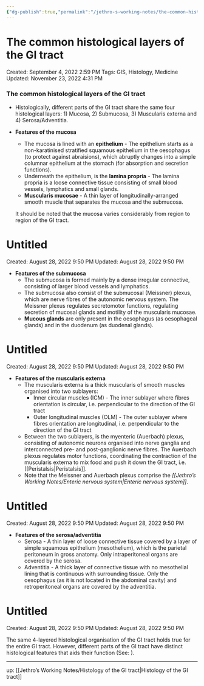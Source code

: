 ```yaml
---
{"dg-publish":true,"permalink":"/jethro-s-working-notes/the-common-histological-layers-of-the-gi-tract/","dgPassFrontmatter":true}
---
```



# The common histological layers of the GI tract

Created: September 4, 2022 2:59 PM
Tags: GIS, Histology, Medicine
Updated: November 23, 2022 4:31 PM

### The common histological layers of the GI tract

- Histologically, different parts of the GI tract share the same four histological layers: 1) Mucosa, 2) Submucosa, 3) Muscularis externa and 4) Serosa/Adventitia.
- **Features of the mucosa**
    - The mucosa is lined with an **epithelium** - The epithelium starts as a non-karatinised stratified squamous epithelium in the oesophagus (to protect against abraisions), which abruptly changes into a simple columnar epithelium at the stomach (for absorption and secretion functions).
    - Underneath the epithelium, is the **lamina propria** - The lamina propria is a loose connective tissue consisting of small blood vessels, lymphatics and small glands.
    - **Muscularis mucosae** - A thin layer of longitudinally-arranged smooth muscle that separates the mucosa and the submucosa.
    
    It should be noted that the mucosa varies considerably from region to region of the GI tract.
    
    
<div class="transclusion internal-embed is-loaded"><div class="markdown-embed">





# Untitled

Created: August 28, 2022 9:50 PM
Updated: August 28, 2022 9:50 PM

</div></div>

    
- **Features of the submucosa**
    - The submucosa is formed mainly by a dense irregular connective, consisting of larger blood vessels and lymphatics.
    - The submucosa also consist of the submucosal (Meissner) plexus, which are nerve fibres of the autonomic nervous system. The Meissner plexus regulates secretomotor functions, regulating secretion of mucosal glands and motility of the muscularis mucosae.
    - **Mucous glands** are only present in the oesophagus (as oesophageal glands) and in the duodenum (as duodenal glands).
    
    
<div class="transclusion internal-embed is-loaded"><div class="markdown-embed">





# Untitled

Created: August 28, 2022 9:50 PM
Updated: August 28, 2022 9:50 PM

</div></div>

    
- **Features of the muscularis externa**
    - The muscularis externa is a thick muscularis of smooth muscles organised into two sublayers:
        - Inner circular muscles (ICM) - The inner sublayer where fibres orientation is circular, i.e. perpendicular to the direction of the GI tract
        - Outer longitudinal muscles (OLM) - The outer sublayer where fibres orientation are longitudinal, i.e. perpendicular to the direction of the GI tract
    - Between the two sublayers, is the myenteric (Auerbach) plexus, consisting of autonomic neurons organised into nerve ganglia and interconnected pre- and post-ganglionic nerve fibres. The Auerbach plexus regulates motor functions, coordinating the contraction of the muscularis externa to mix food and push it down the GI tract, i.e. [[Peristalsis\|Peristalsis]].
    - Note that the Meissner and Auerbach plexus comprise the *[[Jethro’s Working Notes/Enteric nervous system\|Enteric nervous system]]*.
    
    
<div class="transclusion internal-embed is-loaded"><div class="markdown-embed">





# Untitled

Created: August 28, 2022 9:50 PM
Updated: August 28, 2022 9:50 PM

</div></div>

    
- **Features of the serosa/adventitia**
    - Serosa - A thin layer of loose connective tissue covered by a layer of simple squamous epithelium (mesothelium), which is the parietal peritoneum in gross anatomy. Only intraperitoneal organs are covered by the serosa.
    - Adventitia - A thick layer of connective tissue with no mesothelial lining that is continuous with surrounding tissue. Only the oesophagus (as it is not located in the abdominal cavity) and retroperitoneal organs are covered by the adventitia.
    
    
<div class="transclusion internal-embed is-loaded"><div class="markdown-embed">





# Untitled

Created: August 28, 2022 9:50 PM
Updated: August 28, 2022 9:50 PM

</div></div>

    

The same 4-layered histological organisation of the GI tract holds true for the entire GI tract. However, different parts of the GI tract have distinct histological features that aids their function (See: ). 

---

up: [[Jethro’s Working Notes/Histology of the GI tract\|Histology of the GI tract]]